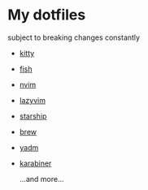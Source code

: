 # My dotfiles

subject to breaking changes constantly

- [kitty](https://sw.kovidgoyal.net/kitty/)
- [fish](https://fishshell.com)
- [nvim](https://neovim.io)
- [lazyvim](http://www.lazyvim.org)
- [starship](https://starship.rs)
- [brew](https://brew.sh)
- [yadm](https://yadm.io)
- [karabiner](https://karabiner-elements.pqrs.org)

  ...and more...
